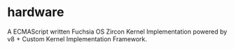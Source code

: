# hardware
A ECMAScript written Fuchsia OS Zircon Kernel Implementation powered by v8 + Custom Kernel Implementation Framework. 
